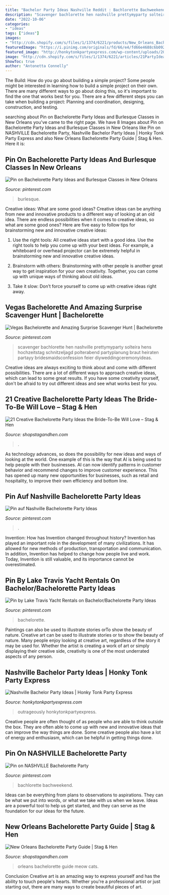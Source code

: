 ```yaml
---
title: "Bachelor Party Ideas Nashville Reddit : Bachlorette Bachweekend"
description: "Scavenger bachlorette hen nashville prettymyparty solteira hens hochzeitstag schnitzeljagd polterabend partyplanung braut heiraten partayy bridesmaidsconfession feier diyweddingceremonyideas"
date: "2022-10-06"
categories:
- "ideas"
tags: ["ideas"]
images:
- "http://cdn.shopify.com/s/files/1/1374/6221/products/New_Orleans_Bachelorette_Party_Ideas_-_Cats_Meow_600x600.jpg?v=1550358138"
featuredImage: "https://i.pinimg.com/originals/fd/66/e4/fd66e4688c6b0920aeaab965ff02cdbe.jpg"
featured_image: "http://honkytonkpartyexpress.com/wp-content/uploads/2019/09/bachelor-party-bus-booking-feature.jpg"
image: "http://cdn.shopify.com/s/files/1/1374/6221/articles/21PartyIdeasCover_large.jpg?v=1566594978"
ShowToc: true
author: "Antonetta Connelly"
---
```



The Build: How do you go about building a simple project?
Some people might be interested in learning how to build a simple project on their own. There are many different ways to go about doing this, so it's important to find the one that works best for you. There are a few different steps you can take when building a project: Planning and coordination, designing, construction, and testing.

	

		
searching about Pin on Bachelorette Party Ideas and Burlesque Classes in New Orleans you've came to the right page. We have 8 Images about Pin on Bachelorette Party Ideas and Burlesque Classes in New Orleans like Pin on NASHVILLE Bachelorette Party, Nashville Bachelor Party Ideas | Honky Tonk Party Express and also New Orleans Bachelorette Party Guide | Stag &amp; Hen. Here it is:
		
    
## Pin On Bachelorette Party Ideas And Burlesque Classes In New Orleans

<img loading=lazy src="https://i.pinimg.com/736x/64/56/d0/6456d0483c29a68247f0efe897a5ec66.jpg" onerror="this.onerror=null;this.src='https://tse3.mm.bing.net/th?id=OIP.sgJSZWvZZDtE0kpIwdtcNgHaLG&amp;pid=15.1';" alt="Pin on Bachelorette Party Ideas and Burlesque Classes in New Orleans">

_Source: pinterest.com_

>burlesque. 

	

Creative ideas: What are some good ideas?
Creative ideas can be anything from new and innovative products to a different way of looking at an old idea. There are endless possibilities when it comes to creative ideas, so what are some good ones? Here are five easy to follow tips for brainstorming new and innovative creative ideas:
1) Use the right tools: All creative ideas start with a good idea. Use the right tools to help you come up with your best ideas. For example, a whiteboard or overhead projector can be extremely helpful in brainstorming new and innovative creative ideas.

2) Brainstorm with others: Brainstorming with other people is another great way to get inspiration for your own creativity. Together, you can come up with unique ways of thinking about old ideas.

3) Take it slow: Don’t force yourself to come up with creative ideas right away.

    
## Vegas Bachelorette And Amazing Surprise Scavenger Hunt | Bachelorette

<img loading=lazy src="https://i.pinimg.com/originals/fd/66/e4/fd66e4688c6b0920aeaab965ff02cdbe.jpg" onerror="this.onerror=null;this.src='https://tse3.mm.bing.net/th?id=OIP.hhXyDvhxEptXX5_Rp6zKpQHaLc&amp;pid=15.1';" alt="Vegas Bachelorette and Amazing Surprise Scavenger Hunt | Bachelorette">

_Source: pinterest.com_

>scavenger bachlorette hen nashville prettymyparty solteira hens hochzeitstag schnitzeljagd polterabend partyplanung braut heiraten partayy bridesmaidsconfession feier diyweddingceremonyideas. 

	

Creative ideas are always exciting to think about and come with different possibilities. There are a lot of different ways to approach creative ideas, which can lead to some great results. If you have some creativity yourself, don't be afraid to try out different ideas and see what works best for you.

    
## 21 Creative Bachelorette Party Ideas The Bride-To-Be Will Love – Stag &amp; Hen

<img loading=lazy src="http://cdn.shopify.com/s/files/1/1374/6221/articles/21PartyIdeasCover_large.jpg?v=1566594978" onerror="this.onerror=null;this.src='https://tse1.mm.bing.net/th?id=OIP.S-RFxrL70rRc8KkMU2pTJgHaHa&amp;pid=15.1';" alt="21 Creative Bachelorette Party Ideas the Bride-To-Be Will Love – Stag &amp; Hen">

_Source: shopstagandhen.com_

>. 

	

As technology advances, so does the possibility for new ideas and ways of looking at the world. One example of this is the way that AI is being used to help people with their businesses. AI can now identify patterns in customer behavior and recommend changes to improve customer experience. This has opened up many new opportunities for businesses, such as retail and hospitality, to improve their own efficiency and bottom line.

    
## Pin Auf Nashville Bachelorette Party Ideas

<img loading=lazy src="https://i.pinimg.com/736x/f9/b7/ed/f9b7ed011aa24bb69e01c6d45549d2cc--nashville-bachelorette-party.jpg" onerror="this.onerror=null;this.src='https://tse2.mm.bing.net/th?id=OIP.GyMZKT-pDlrBLvkunQnbMQHaFQ&amp;pid=15.1';" alt="Pin auf Nashville Bachelorette Party Ideas">

_Source: pinterest.com_

>. 

	

Invention: How has Invention changed throughout history?
Invention has played an important role in the development of many civilizations. It has allowed for new methods of production, transportation and communication. In addition, Invention has helped to change how people live and work. Today, Invention is still valuable, and its importance cannot be overestimated.

    
## Pin By Lake Travis Yacht Rentals On Bachelor/Bachelorette Party Ideas

<img loading=lazy src="https://i.pinimg.com/736x/5b/7f/ca/5b7fca975f4433b0dba6e89ea9555ca2.jpg" onerror="this.onerror=null;this.src='https://tse3.mm.bing.net/th?id=OIP.Koc95IE50rhL4SQKHIIVewHaFj&amp;pid=15.1';" alt="Pin by Lake Travis Yacht Rentals on Bachelor/Bachelorette Party Ideas">

_Source: pinterest.com_

>bachelorette. 

	

Paintings can also be used to illustrate stories orTo show the beauty of nature.
Creative art can be used to illustrate stories or to show the beauty of nature. Many people enjoy looking at creative art, regardless of the story it may be used for. Whether the artist is creating a work of art or simply displaying their creative side, creativity is one of the most underrated aspects of any person.

    
## Nashville Bachelor Party Ideas | Honky Tonk Party Express

<img loading=lazy src="http://honkytonkpartyexpress.com/wp-content/uploads/2019/09/bachelor-party-bus-booking-feature.jpg" onerror="this.onerror=null;this.src='https://tse1.mm.bing.net/th?id=OIP.mKek_SUVx4tzNWMOnmVmJQHaE8&amp;pid=15.1';" alt="Nashville Bachelor Party Ideas | Honky Tonk Party Express">

_Source: honkytonkpartyexpress.com_

>outrageously honkytonkpartyexpress. 

	

Creative people are often thought of as people who are able to think outside the box. They are often able to come up with new and innovative ideas that can improve the way things are done. Some creative people also have a lot of energy and enthusiasm, which can be helpful in getting things done.

    
## Pin On NASHVILLE Bachelorette Party

<img loading=lazy src="https://i.pinimg.com/736x/21/8f/05/218f0592818d4d5a67301ecf89519252.jpg" onerror="this.onerror=null;this.src='https://tse2.mm.bing.net/th?id=OIP.8YZA4VWHpPGxKzJZrwCr-AHaHr&amp;pid=15.1';" alt="Pin on NASHVILLE Bachelorette Party">

_Source: pinterest.com_

>bachlorette bachweekend. 

	

Ideas can be everything from plans to observations to aspirations. They can be what we put into words, or what we take with us when we leave. Ideas are a powerful tool to help us get started, and they can serve as the foundation for our ideas for the future.

    
## New Orleans Bachelorette Party Guide | Stag &amp; Hen

<img loading=lazy src="http://cdn.shopify.com/s/files/1/1374/6221/products/New_Orleans_Bachelorette_Party_Ideas_-_Cats_Meow_600x600.jpg?v=1550358138" onerror="this.onerror=null;this.src='https://tse1.mm.bing.net/th?id=OIP.-m4r1huOvkazkuupBxTJBQHaHa&amp;pid=15.1';" alt="New Orleans Bachelorette Party Guide | Stag &amp; Hen">

_Source: shopstagandhen.com_

>orleans bachelorette guide meow cats. 

	

Conclusion
Creative art is an amazing way to express yourself and has the ability to touch people's hearts. Whether you're a professional artist or just starting out, there are many ways to create beautiful pieces of art.

